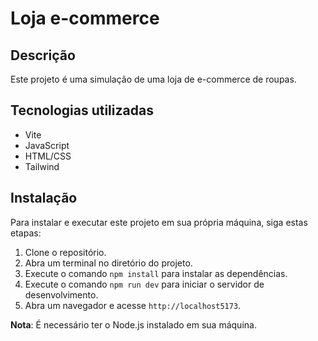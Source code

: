 # Loja e-commerce

## Descrição
Este projeto é uma simulação de uma loja de e-commerce de roupas.

## Tecnologias utilizadas
- Vite
- JavaScript
- HTML/CSS
- Tailwind

## Instalação
Para instalar e executar este projeto em sua própria máquina, siga estas etapas:
1. Clone o repositório.
2. Abra um terminal no diretório do projeto.
3. Execute o comando `npm install` para instalar as dependências.
4. Execute o comando `npm run dev` para iniciar o servidor de desenvolvimento.
5. Abra um navegador e acesse `http://localhost5173`.

**Nota**: É necessário ter o Node.js instalado em sua máquina.
